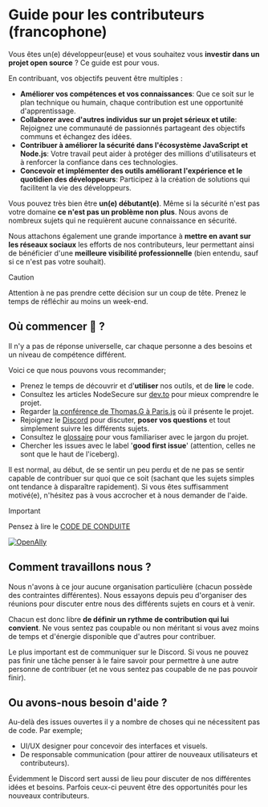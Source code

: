 # Guide pour les contributeurs (francophone)

Vous êtes un(e) développeur(euse) et vous souhaitez vous **investir dans un projet open source** ? Ce guide est pour vous.

En contribuant, vos objectifs peuvent être multiples :

- **Améliorer vos compétences et vos connaissances**: Que ce soit sur le plan technique ou humain, chaque contribution est une opportunité d'apprentissage.
- **Collaborer avec d'autres individus sur un projet sérieux et utile**: Rejoignez une communauté de passionnés partageant des objectifs communs et échangez des idées.
- **Contribuer à améliorer la sécurité dans l'écosystème JavaScript et Node.js**: Votre travail peut aider à protéger des millions d'utilisateurs et à renforcer la confiance dans ces technologies.
- **Concevoir et implémenter des outils améliorant l'expérience et le quotidien des développeurs**: Participez à la création de solutions qui facilitent la vie des développeurs.

Vous pouvez très bien être **un(e) débutant(e)**. Même si la sécurité n'est pas votre domaine **ce n'est pas un problème non plus**. Nous avons de nombreux sujets qui ne requièrent aucune connaissance en sécurité.

Nous attachons également une grande importance à **mettre en avant sur les réseaux sociaux** les efforts de nos contributeurs, leur permettant ainsi de bénéficier d'une **meilleure visibilité professionnelle** (bien entendu, sauf si ce n'est pas votre souhait).

> [!CAUTION]
> Attention à ne pas prendre cette décision sur un coup de tête. Prenez le temps de réfléchir au moins un week-end.

## Où commencer 🐤 ?

Il n'y a pas de réponse universelle, car chaque personne a des besoins et un niveau de compétence différent.

Voici ce que nous pouvons vous recommander;

- Prenez le temps de découvrir et d'**utiliser** nos outils, et de **lire** le code.
- Consultez les articles NodeSecure sur [dev.to](https://dev.to/nodesecure) pour mieux comprendre le projet.
- Regarder [la conférence de Thomas.G à Paris.js](https://www.youtube.com/watch?v=hmrKI1jZLGc) où il présente le projet.
- Rejoignez le [Discord](https://discord.gg/4Wn8rjAtB4) pour discuter, **poser vos questions** et tout simplement suivre les différents sujets.
- Consultez le [glossaire](../GLOSSARY.md) pour vous familiariser avec le jargon du projet.
- Chercher les issues avec le label '**good first issue**' (attention, celles ne sont que le haut de l'iceberg).

Il est normal, au début, de se sentir un peu perdu et de ne pas se sentir capable de contribuer sur quoi que ce soit (sachant que les sujets simples ont tendance à disparaître rapidement). Si vous êtes suffisamment motivé(e), n'hésitez pas à vous accrocher et à nous demander de l'aide.

> [!IMPORTANT]
> Pensez à lire le [CODE DE CONDUITE](https://github.com/NodeSecure/Governance/blob/main/CODE_OF_CONDUCT.md)

[![OpenAlly](https://discordapp.com/api/guilds/640183220452720650/embed.png?style=banner2)](https://discord.gg/4Wn8rjAtB4)

## Comment travaillons nous ?

Nous n'avons à ce jour aucune organisation particulière (chacun possède des contraintes différentes). Nous essayons depuis peu d'organiser des réunions pour discuter entre nous des différents sujets en cours et à venir.

Chacun est donc libre **de définir un rythme de contribution qui lui convient**. Ne vous sentez pas coupable ou non méritant si vous avez moins de temps et d'énergie disponible que d'autres pour contribuer.

Le plus important est de communiquer sur le Discord. Si vous ne pouvez pas finir une tâche penser à le faire savoir pour permettre à une autre personne de contribuer (et ne vous sentez pas coupable de ne pas pouvoir finir).

## Ou avons-nous besoin d'aide ?

Au-delà des issues ouvertes il y a nombre de choses qui ne nécessitent pas de code. Par exemple;

- UI/UX designer pour concevoir des interfaces et visuels.
- De responsable communication (pour attirer de nouveaux utilisateurs et contributeurs).

Évidemment le Discord sert aussi de lieu pour discuter de nos différentes idées et besoins. Parfois ceux-ci peuvent être des opportunités pour les nouveaux contributeurs.
